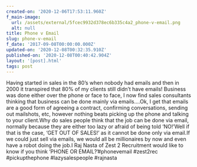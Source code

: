 ```yaml
---
created-on: '2020-12-06T17:53:11.960Z'
f_main-image:
  url: /assets/external/5fcec9932d378ec6b335c4a2_phone-v-email.png
  alt: null
title: Phone v Email
slug: phone-v-email
f_date: '2017-09-08T00:00:00.000Z'
updated-on: '2020-12-08T00:32:35.910Z'
published-on: '2020-12-08T00:40:42.904Z'
layout: '[post].html'
tags: post
---
```


Having started in sales in the 80’s when nobody had emails and then in 2000 it transpired that 80% of my clients still didn’t have emails! Business was done either over the phone or face to face, I now find sales consultants thinking that business can be done mainly via emails….Ok, I get that emails are a good form of agreeing a contract, confirming conversations, sending out mailshots, etc, however nothing beats picking up the phone and talking to your client.Why do sales people think that the job can be done via email, normally because they are either too lazy or afraid of being told ‘NO!’Well if that is the case, ‘GET OUT OF SALES!’ as it cannot be done only via email.If we could just sell via emails, we would all be millionaires by now and even have a robot doing the job.I Raj Nasta of Zest 2 Recruitment would like to know if you think ‘PHONE OR EMAIL?’#phonevemail #zest2rec #pickupthephone #lazysalespeople #rajnasta
